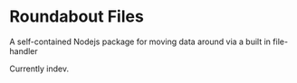 # Roundabout Files
A self-contained Nodejs package for moving data around via a built in file-handler

Currently indev.
